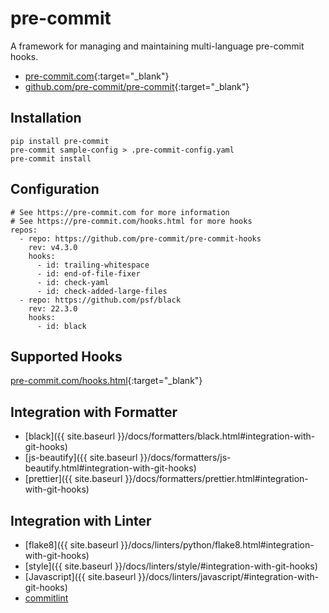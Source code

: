 # pre-commit

A framework for managing and maintaining multi-language pre-commit hooks.

- [pre-commit.com](https://pre-commit.com/){:target="_blank"}
- [github.com/pre-commit/pre-commit](https://github.com/pre-commit/pre-commit){:target="_blank"}

## Installation

```shell
pip install pre-commit
pre-commit sample-config > .pre-commit-config.yaml
pre-commit install
```

## Configuration

```shell
# See https://pre-commit.com for more information
# See https://pre-commit.com/hooks.html for more hooks
repos:
  - repo: https://github.com/pre-commit/pre-commit-hooks
    rev: v4.3.0
    hooks:
      - id: trailing-whitespace
      - id: end-of-file-fixer
      - id: check-yaml
      - id: check-added-large-files
  - repo: https://github.com/psf/black
    rev: 22.3.0
    hooks:
      - id: black
```

## Supported Hooks

[pre-commit.com/hooks.html](https://pre-commit.com/hooks.html){:target="_blank"}

## Integration with Formatter

- [black]({{ site.baseurl }}/docs/formatters/black.html#integration-with-git-hooks)
- [js-beautify]({{ site.baseurl }}/docs/formatters/js-beautify.html#integration-with-git-hooks)
- [prettier]({{ site.baseurl }}/docs/formatters/prettier.html#integration-with-git-hooks)

## Integration with Linter

- [flake8]({{ site.baseurl }}/docs/linters/python/flake8.html#integration-with-git-hooks)
- [style]({{ site.baseurl }}/docs/linters/style/#integration-with-git-hooks)
- [Javascript]({{ site.baseurl }}/docs/linters/javascript/#integration-with-git-hooks)
- [commitlint](commitlint.html#integration-with-pre-commit)
